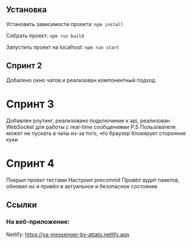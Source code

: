 ## Установка

Установить зависимости проекта: `npm install`

Собрать проект: `npm run build`

Запустить проект на localhost: `npm run start`

## Спринт 2

Добалено окно чатов и реализован компонентный подход.

# Спринт 3

Добавлен роутинг, реализовано подключение к api, реализован WebSocket для работы с real-time сообщениями
P.S Пользователя может не пускать в чаты из-за того, что браузер блокирует сторонние куки

# Спринт 4

Покрыл проект тестами
Настроил precommit
Провёл аудит пакетов, обновил их и привёл в актуальное и безопасное состояние

## Cсылки

### На веб-приложение:

Netlify: https://ya-messenger-by-attato.netlify.app
